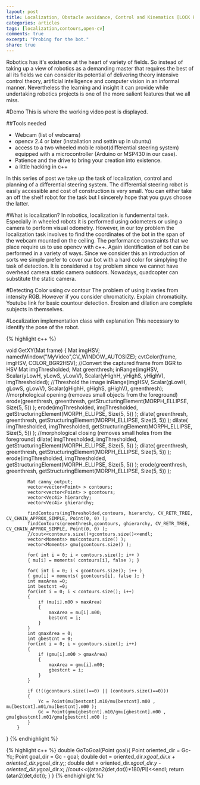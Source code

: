 ```yaml
---
layout: post
title: Localization, Obstacle avoidance, Control and Kinematics [LOCK Part-1]
categories: articles
tags: [localization,contours,open-cv]
comments: true
excerpt: "Probing for the bot."
share: true
---
```


Robotics has it's existence at the heart of variety of fields. So instead of taking up a view of robotics as a demanding master that requires the best of all its fields we can consider its potential of delivering theory intensive control theory, artificial intelligence and computer vision in an informal manner. Nevertheless the learning and insight it can provide while undertaking robotics projects is one of the more salient features that we all miss.

#Demo
This is where the working video post is displayed.

##Tools needed
* Webcam (list of webcams)
* opencv 2.4 or later (installation and settin up in ubuntu)
* access to a two wheeled mobile robot(differential steering system) equipped with a microcontroller (Arduino or MSP430 in our case).
* Patience and the drive to bring your creation into existence.
* a little hacking in c++

In this series of post we take up the task of localization, control and planning of a differential steering system. The differential steering robot is easily accessible and cost of construction is very small. You can either take an off the shelf robot for the task but I sincerely hope that you guys choose the latter. 

#What is localization?
In robotics, localization is fundemental task. Especially in wheeled robots it is performed using odometers or using a camera to perform visual odometry. However, in our toy problem the localization task involves to find the coordinates of the bot in the span of the webcam mounted on the ceiling. The performance constraints that we place require us to use opencv with c++. Again identification of bot can be performed in a variety of ways. Since we consider this an introduction of sorts we simple prefer to cover our bot with a hard color for simplying the task of detection. It is considered a toy problem since we cannot have overhead camera static camera outdoors. Nowadays, quadcopter can substitute the static camera.

#Detecting Color using cv contour
The problem of using it varies from intensity RGB. However if you consider chromaticity. Explain chromaticity. Youtube link for basic countour detection. Erosion and dilation are complete subjects in themselves.

#Localization implementation class with explanation
This necessary to identify the pose of the robot.

{% highlight c++ %}

void GetXY(Mat frame)
        {
            Mat imgHSV;
            namedWindow("MyVideo",CV_WINDOW_AUTOSIZE);
            cvtColor(frame, imgHSV, COLOR_BGR2HSV); //Convert the captured frame from BGR to HSV
            Mat imgThresholded;
            Mat greenthresh;
            inRange(imgHSV, Scalar(yLowH, yLowS, yLowV), Scalar(yHighH, yHighS, yHighV), imgThresholded); //Threshold the image
            inRange(imgHSV, Scalar(gLowH, gLowS, gLowV), Scalar(gHighH, gHighS, gHighV), greenthresh);
            //morphological opening (removes small objects from the foreground)
            erode(greenthresh, greenthresh, getStructuringElement(MORPH_ELLIPSE, Size(5, 5)) );
            erode(imgThresholded, imgThresholded, getStructuringElement(MORPH_ELLIPSE, Size(5, 5)) );
            dilate( greenthresh, greenthresh, getStructuringElement(MORPH_ELLIPSE, Size(5, 5)) ); 
            dilate( imgThresholded, imgThresholded, getStructuringElement(MORPH_ELLIPSE, Size(5, 5)) ); 
            //morphological closing (removes small holes from the foreground)
            dilate( imgThresholded, imgThresholded, getStructuringElement(MORPH_ELLIPSE, Size(5, 5)) ); 
            dilate( greenthresh, greenthresh, getStructuringElement(MORPH_ELLIPSE, Size(5, 5)) ); 
            erode(imgThresholded, imgThresholded, getStructuringElement(MORPH_ELLIPSE, Size(5, 5)) );
            erode(greenthresh, greenthresh, getStructuringElement(MORPH_ELLIPSE, Size(5, 5)) );

            Mat canny_output;
            vector<vector<Point> > contours;
            vector<vector<Point> > gcontours;
            vector<Vec4i> hierarchy;
            vector<Vec4i> ghierarchy;

            findContours(imgThresholded,contours, hierarchy, CV_RETR_TREE, CV_CHAIN_APPROX_SIMPLE, Point(0, 0) );
            findContours(greenthresh,gcontours, ghierarchy, CV_RETR_TREE, CV_CHAIN_APPROX_SIMPLE, Point(0, 0) );
            //cout<<contours.size()+gcontours.size()<<endl;
            vector<Moments> mu(contours.size() );
            vector<Moments> gmu(gcontours.size() );

            for( int i = 0; i < contours.size(); i++ )
            { mu[i] = moments( contours[i], false ); }

            for( int i = 0; i < gcontours.size(); i++ )
            { gmu[i] = moments( gcontours[i], false ); }
            int maxArea =0;
            int bestcnt =0;
            for(int i = 0; i < contours.size(); i++)
            { 
                if (mu[i].m00 > maxArea)
                {
                    maxArea = mu[i].m00;
                    bestcnt = i;
                }
            }
            int gmaxArea = 0;
            int gbestcnt = 0;
            for(int i = 0; i < gcontours.size(); i++)
            { 
                if (gmu[i].m00 > gmaxArea)
                {
                    maxArea = gmu[i].m00;
                    gbestcnt = i;
                }
            }

            if (!((gcontours.size()==0) || (contours.size()==0)))
            {
                Yc = Point(mu[bestcnt].m10/mu[bestcnt].m00 , mu[bestcnt].m01/mu[bestcnt].m00 );
                Gc = Point(gmu[gbestcnt].m10/gmu[gbestcnt].m00 , gmu[gbestcnt].m01/gmu[gbestcnt].m00 );
            }
        }
}
{% endhighlight %}

{% highlight c++ %}
double GoToGoal(Point goal){
            Point oriented_dir = Gc-Yc;
            Point goal_dir = Gc - goal;
            double dot = oriented_dir.x*goal_dir.x + oriented_dir.y*goal_dir.y;;
            double det = oriented_dir.x*goal_dir.y - oriented_dir.y*goal_dir.x;
            //cout<<((atan2(det,dot))*180/PI)<<endl;
            return (atan2(det,dot));
        }
}
{% endhighlight %}

